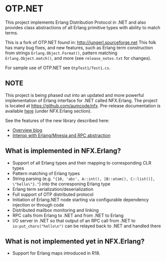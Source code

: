# OTP.NET #

This project implements Erlang Distribution Protocol in .NET and also provides class
abstractions of all Erlang primitive types with ability to match terms.

This is a fork of OTP.NET found in: http://jungerl.sourceforge.net
This folk has many bug fixes, and new features, such as Erlang term construction from
strings `Erlang.Object.Format()`, pattern matching `Erlang.Object.match()`, and more
(see `release_notes.txt` for changes).

For sample use of OTP.NET see `OtpTest1/Test1.cs`.

## NOTE ##

This project is being phased out into an updated and more powerful implementation
of Erlang interface for .NET called NFX.Erlang. The project is located at
https://github.com/aumcode/nfx. Pre-release documentation is available
[here](http://itadapter.com/nfxhelp/) (under NFX.Erlang section).

See the features of the new library described here:
* [Overview blog](http://blog.aumcode.com/2013/10/nfx-native-interoperability-of-net-with.html)
* [Interop with Erlang/Mnesia and RPC abstraction](https://www.youtube.com/watch?v=o9utCAMLydA)

## What is implemented in NFX.Erlang? ##
* Support of all Erlang types and their mapping to corresponding CLR types
* Pattern matching of Erlang types
* String parsing (e.g. `"{10, 'abc', A::int(), [B::atom(), C::list()], \"hello\"}."`) into the
  corresponing Erlang type
* Erlang term serialization/deserialization
* Full support of OTP distributed protocol
* Initiation of Erlang.NET node starting via configurable dependency injection or through code
* Distributed mailbox monitoring and linking
* RPC calls from Erlang to .NET and from .NET to Erlang
* I/O server in .NET so that output of an RPC call from .NET to `io:put_chars("hello\n")` can
  be relayed back to .NET and handled there
 
## What is not implemented yet in NFX.Erlang? ##
* Support for Erlang maps introduced in R18.
